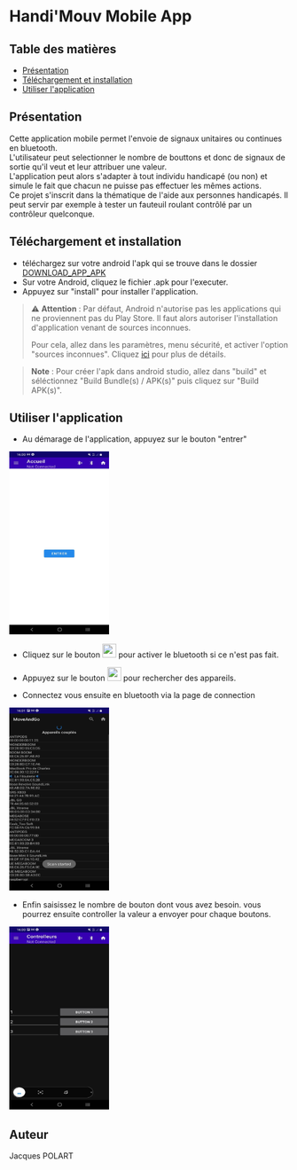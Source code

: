 # Handi'Mouv Mobile App
## Table des matières

- [Présentation](#goal)
- [Téléchargement et installation](#download)
- [Utiliser l'application](#use)

## <a name="goal"></a>  Présentation

Cette application mobile permet l'envoie de signaux unitaires ou continues en bluetooth.<br>
L'utilisateur peut selectionner le nombre de bouttons et donc de signaux de sortie qu'il veut et leur attribuer une valeur.<br>
L'application peut alors s'adapter à tout individu handicapé (ou non) et simule le fait que chacun ne puisse pas effectuer les mêmes actions.<br>
Ce projet s'inscrit dans la thématique de l'aide aux personnes handicapés. Il peut servir par exemple à tester un fauteuil roulant contrôlé par un contrôleur quelconque.

## <a name="download"></a> Téléchargement et installation

* téléchargez sur votre android l'apk qui se trouve dans le dossier [DOWNLOAD_APP_APK](https://github.com/PolartJacques/ECE-PPE-MoveAndGo/tree/master/DOWNLOAD_APP_APK)
* Sur votre Android, cliquez le fichier .apk pour l'executer.
* Appuyez sur "install" pour installer l'application.

> :warning: **Attention** : Par défaut, Android n'autorise pas les applications qui ne proviennent pas du Play Store. Il faut alors autoriser l'installation d'application venant de sources inconnues. 
>
> Pour cela, allez dans les paramètres, menu sécurité, et activer l'option "sources inconnues". Cliquez [ici](https://www.frandroid.com/comment-faire/tutoriaux/231266_autoriserlessourcesinconnues) pour plus de détails.

> **Note** : Pour créer l'apk dans android studio, allez dans "build" et séléctionnez "Build Bundle(s) / APK(s)" puis cliquez sur "Build APK(s)".

## <a name="use"></a> Utiliser l'application

* Au démarage de l'application, appuyez sur le bouton "entrer"

<img width="180" height="330" src="https://github.com/PolartJacques/ECE-PPE-MoveAndGo/raw/master/.github/home_page.jpg">

* Cliquez sur le bouton <img width="25" height="25" src="https://user-images.githubusercontent.com/71266159/151390232-fd6ead72-5359-4c4c-8f66-151f76a996b7.PNG"> pour activer le bluetooth si ce n'est pas fait. 

* Appuyez sur le bouton <img width="25" height="25" src="https://user-images.githubusercontent.com/71266159/151390791-1c620555-a89d-48a8-8973-ca2fe329f6d1.PNG"> pour rechercher des appareils.

* Connectez vous ensuite en bluetooth via la page de connection

<img width="180" height="330" src="https://github.com/PolartJacques/ECE-PPE-MoveAndGo/raw/master/.github/bluetooth_connect.jpg">

* Enfin saisissez le nombre de bouton dont vous avez besoin. vous pourrez ensuite controller la valeur a envoyer pour chaque boutons.

<img width="180" height="330" src="https://github.com/PolartJacques/ECE-PPE-MoveAndGo/raw/master/.github/buttons.jpg">

## Auteur
Jacques POLART
